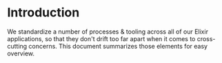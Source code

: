 # Introduction

We standardize a number of processes & tooling across all of our Elixir applications, so that they don't drift too far apart when it comes to cross-cutting concerns.
This document summarizes those elements for easy overview.
